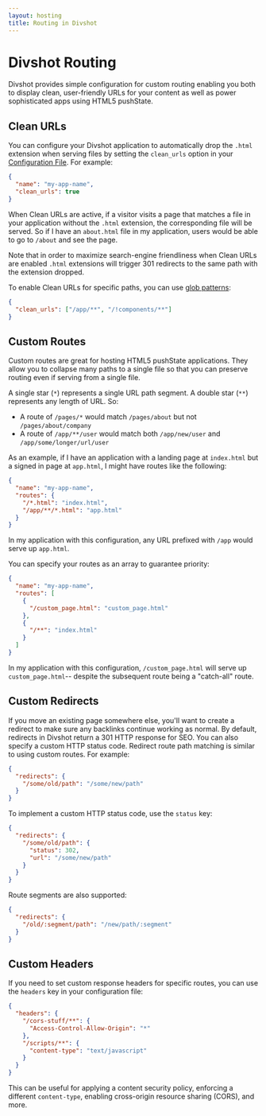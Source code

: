 ```yaml
---
layout: hosting
title: Routing in Divshot
---
```


# Divshot Routing

<p class="lead">Divshot provides simple configuration for custom routing enabling you
both to display clean, user-friendly URLs for your content as well as power sophisticated
apps using HTML5 pushState.</p>

## Clean URLs

You can configure your Divshot application to automatically drop the `.html` extension
when serving files by setting the `clean_urls` option in your [Configuration File](/guides/configuration).
For example:

```json
{
  "name": "my-app-name",
  "clean_urls": true
}
```

When Clean URLs are active, if a visitor visits a page that matches a file in your application
without the `.html` extension, the corresponding file will be served. So if I have an `about.html`
file in my application, users would be able to go to `/about` and see the page.

Note that in order to maximize search-engine friendliness when Clean URLs are enabled `.html`
extensions will trigger 301 redirects to the same path with the extension dropped.

To enable Clean URLs for specific paths, you can use [glob patterns](https://github.com/isaacs/node-glob#glob-primer):

```json
{
  "clean_urls": ["/app/**", "/!components/**"]
}
```

## Custom Routes

Custom routes are great for hosting HTML5 pushState applications. They allow you to collapse many
paths to a single file so that you can preserve routing even if serving from a single file.

A single star (`*`) represents a single URL path segment. A double star (`**`) represents any length
of URL. So:

* A route of `/pages/*` would match `/pages/about` but not `/pages/about/company`
* A route of `/app/**/user` would match both `/app/new/user` and `/app/some/longer/url/user`

As an example, if I have an application with a landing page at `index.html` but a signed in page at
`app.html`, I might have routes like the following:

```json
{
  "name": "my-app-name",
  "routes": {
    "/*.html": "index.html",
    "/app/**/*.html": "app.html"
  }
}
```

In my application with this configuration, any URL prefixed with `/app` would serve up `app.html`.

You can specify your routes as an array to guarantee priority:

```json
{
  "name": "my-app-name",
  "routes": [
    {
      "/custom_page.html": "custom_page.html"
    },
    {
      "/**": "index.html"
    }
  ]
}
```

In my application with this configuration, `/custom_page.html` will serve up `custom_page.html`--
despite the subsequent route being a "catch-all" route.


## Custom Redirects

If you move an existing page somewhere else, you'll want to create a redirect to make sure any backlinks continue 
working as normal. By default, redirects in Divshot return a 301 HTTP response for SEO. You can also specify
a custom HTTP status code. Redirect route path matching is similar to using custom routes. For example:

```json
{
  "redirects": {
    "/some/old/path": "/some/new/path"
  }
}
```

To implement a custom HTTP status code, use the `status` key:

```json
{
  "redirects": {
    "/some/old/path": {
      "status": 302,
      "url": "/some/new/path"
    }
  }
}
```

Route segments are also supported:

```json
{
  "redirects": {
    "/old/:segment/path": "/new/path/:segment"
  }
}
```

## Custom Headers

If you need to set custom response headers for specific routes, you can use the `headers` key in your configuration file:

```json
{
  "headers": {
    "/cors-stuff/**": {
      "Access-Control-Allow-Origin": "*"
    },
    "/scripts/**": {
      "content-type": "text/javascript"
    }
  }
}
```

This can be useful for applying a content security policy, enforcing a different `content-type`, enabling
cross-origin resource sharing (CORS), and more.
